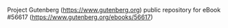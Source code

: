 Project Gutenberg (https://www.gutenberg.org) public repository for
eBook #56617 (https://www.gutenberg.org/ebooks/56617)

